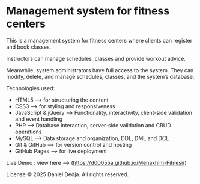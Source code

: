 # Management system for fitness centers

This is a management system for fitness centers where clients can register and book classes. 

Instructors can manage schedules ,classes and provide workout advice.

Meanwhile, system administrators have full access to the system. They can modify, delete, and manage schedules, classes, and the system’s database.

Technologies used:

- HTML5 --> for structuring the content
- CSS3 --> for styling and responsiveness
- JavaScript & jQuery --> Functionality, interactivity, client-side validation and event handling
- PHP --> Database interaction, server-side validation and CRUD operations
- MySQL --> Data storage and organization, DDL, DML and DCL
- Git & GitHub --> for version control and hosting
- GitHub Pages --> for live deployment

Live Demo : view here --> (https://d00055a.github.io/Menaxhim-Fitnesi/) 

License © 2025 Daniel Dedja. All rights reserved.


